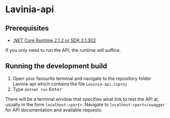 # Lavinia-api
## Prerequisites
* [.NET Core Runtime 2.1.2 or SDK 2.1.302](https://www.microsoft.com/net/download/dotnet-core/2.1)

If you only need to run the API, the runtime will suffice.
## Running the development build
1. Open your favourite terminal and navigate to the repository folder Lavinia-api which contains the file `Lavinia-api.csproj`
2. Type `dotnet run` <kbd>Enter</kbd>

There will be a terminal window that specifies what link to test the API at, usually in the form `localhost:<port>`. Navigate to `localhost:<port>/swagger` for API documentation and available requests.
